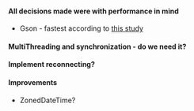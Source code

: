 #### All decisions made were with performance in mind
* Gson - fastest according to [this study](https://www.overops.com/blog/the-ultimate-json-library-json-simple-vs-gson-vs-jackson-vs-json/)

#### MultiThreading and synchronization - do we need it?

#### Implement reconnecting?

#### Improvements
* ZonedDateTime?